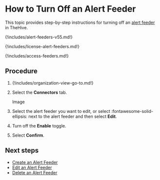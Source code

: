 # How to Turn Off an Alert Feeder

This topic provides step-by-step instructions for turning off an [alert feeder](about-feeders.md) in TheHive.

{!includes/alert-feeders-v55.md!}

{!includes/license-alert-feeders.md!}

{!includes/access-feeders.md!}

## Procedure

1. {!includes/organization-view-go-to.md!}

2. Select the **Connectors** tab.

    Image

3. Select the alert feeder you want to edit, or select :fontawesome-solid-ellipsis: next to the alert feeder and then select **Edit**.

4. Turn off the **Enable** toggle.

5. Select **Confirm**.

## Next steps

* [Create an Alert Feeder](create-a-feeder.md)
* [Edit an Alert Feeder](edit-a-feeder.md)
* [Delete an Alert Feeder](delete-a-feeder.md)